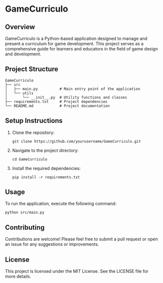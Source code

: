# GameCurriculo

## Overview
GameCurriculo is a Python-based application designed to manage and present a curriculum for game development. This project serves as a comprehensive guide for learners and educators in the field of game design and development.

## Project Structure
```
GameCurriculo
├── src
│   ├── main.py          # Main entry point of the application
│   └── utils
│       └── __init__.py  # Utility functions and classes
├── requirements.txt     # Project dependencies
└── README.md            # Project documentation
```

## Setup Instructions
1. Clone the repository:
   ```
   git clone https://github.com/yourusername/GameCurriculo.git
   ```
2. Navigate to the project directory:
   ```
   cd GameCurriculo
   ```
3. Install the required dependencies:
   ```
   pip install -r requirements.txt
   ```

## Usage
To run the application, execute the following command:
```
python src/main.py
```

## Contributing
Contributions are welcome! Please feel free to submit a pull request or open an issue for any suggestions or improvements.

## License
This project is licensed under the MIT License. See the LICENSE file for more details.